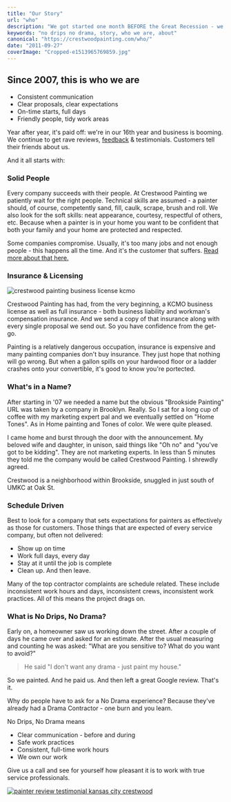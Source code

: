 ```yaml
---
title: "Our Story"
url: "who"
description: "We got started one month BEFORE the Great Recession - we're still here, employing great people and getting great reviews. Check us out!"
keywords: "no drips no drama, story, who we are, about"
canonical: "https://crestwoodpainting.com/who/"
date: "2011-09-27"
coverImage: "Cropped-e1513965769859.jpg"
---
```


## Since 2007, this is who we are

- Consistent communication
- Clear proposals, clear expectations
- On-time starts, full days
- Friendly people, tidy work areas

Year after year, it's paid off: we're in our 16th year and business is booming. We continue to get rave reviews, [feedback](/reviews/) & testimonials. Customers tell their friends about us.

And it all starts with:

### Solid People

Every company succeeds with their people. At Crestwood Painting we patiently wait for the right people. Technical skills are assumed - a painter should, of course, competently sand, fill, caulk, scrape, brush and roll. We also look for the soft skills: neat appearance, courtesy, respectful of others, etc. Because when a painter is in your home you want to be confident that both your family and your home are protected and respected.

Some companies compromise. Usually, it's too many jobs and not enough people - this happens all the time. And it's the customer that suffers. [Read more about that here.](http://crestwoodpainting.com/price-service-sketchy-dudes/)

### Insurance & Licensing

![crestwood painting business license kcmo](/images/KCMO-biz-license-e1513961088421-150x150.jpeg)

Crestwood Painting has had, from the very beginning, a KCMO business license as well as full insurance - both business liability and workman's compensation insurance. And we send a copy of that insurance along with every single proposal we send out. So you have confidence from the get-go.

Painting is a relatively dangerous occupation, insurance is expensive and many painting companies don't buy insurance.  They just hope that nothing will go wrong. But when a gallon spills on your hardwood floor or a ladder crashes onto your convertible, it's good to know you're portected.

### What's in a Name?

After starting in '07 we needed a name but the obvious "Brookside Painting" URL was taken by a company in Brooklyn. Really. So I sat for a long cup of coffee with my marketing expert pal and we eventually settled on "Home Tones". As in Home painting and Tones of color. We were quite pleased.

I came home and burst through the door with the announcement. My beloved wife and daughter, in unison, said things like "Oh no" and "you've got to be kidding". They are not marketing experts. In less than 5 minutes they told me the company would be called Crestwood Painting. I shrewdly agreed.

Crestwood is a neighborhood within Brookside, snuggled in just south of UMKC at Oak St.

### Schedule Driven

Best to look for a company that sets expectations for painters as effectively as those for customers. Those things that are expected of every service company, but often not delivered:

- Show up on time
- Work full days, every day
- Stay at it until the job is complete
- Clean up. And then leave.

Many of the top contractor complaints are schedule related. These include inconsistent work hours and days, inconsistent crews, inconsistent work practices. All of this means the project drags on.

### What is No Drips, No Drama?

Early on, a homeowner saw us working down the street. After a couple of days he came over and asked for an estimate. After the usual measuring and counting he was asked: "What are you sensitive to? What do you want to avoid?"

> He said "I don't want any drama - just paint my house."

So we painted. And he paid us. And then left a great Google review. That's it.

Why do people have to ask for a No Drama experience? Because they've already had a Drama Contractor - one burn and you learn.

No Drips, No Drama means

- Clear communication - before and during
- Safe work practices
- Consistent, full-time work hours
- We own our work

Give us a call and see for yourself how pleasant it is to work with true service professionals.

[![painter review testimonial kansas city crestwood](/images/Ted-Goff.jpg)](/reviews/)
